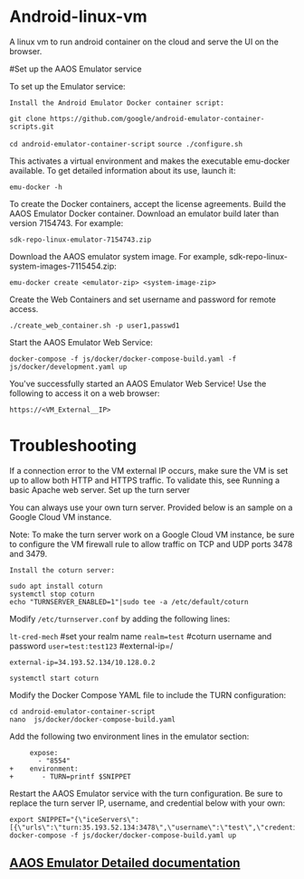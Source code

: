 # Android-linux-vm
A linux vm to run android container on the cloud and serve the UI on the browser.


#Set up the AAOS Emulator service

To set up the Emulator service:

    Install the Android Emulator Docker container script:

```git clone https://github.com/google/android-emulator-container-scripts.git```

```cd android-emulator-container-script```
```source ./configure.sh```

This activates a virtual environment and makes the executable emu-docker available. To get detailed information about its use, launch it:

```emu-docker -h```

To create the Docker containers, accept the license agreements.
Build the AAOS Emulator Docker container.
Download an emulator build later than version 7154743. For example:

```sdk-repo-linux-emulator-7154743.zip```

Download the AAOS emulator system image. For example, sdk-repo-linux-system-images-7115454.zip:

```emu-docker create <emulator-zip> <system-image-zip>```

Create the Web Containers and set username and password for remote access.

```./create_web_container.sh -p user1,passwd1```

Start the AAOS Emulator Web Service:

```docker-compose -f js/docker/docker-compose-build.yaml -f js/docker/development.yaml up```

You've successfully started an AAOS Emulator Web Service! Use the following to access it on a web browser:

```https://<VM_External__IP>```

# Troubleshooting

If a connection error to the VM external IP occurs, make sure the VM is set up to allow both HTTP and HTTPS traffic. To validate this, see Running a basic Apache web server.
Set up the turn server

You can always use your own turn server. Provided below is an sample on a Google Cloud VM instance.

Note: To make the turn server work on a Google Cloud VM instance, be sure to configure the VM firewall rule to allow traffic on TCP and UDP ports 3478 and 3479.

    Install the coturn server:

```
sudo apt install coturn
systemctl stop coturn
echo "TURNSERVER_ENABLED=1"|sudo tee -a /etc/default/coturn
```

Modify ```/etc/turnserver.conf``` by adding the following lines:

```lt-cred-mech```
#set your realm name
```realm=test```
#coturn username and password
```user=test:test123```
#external-ip=<VM-Public-IP>/<VM-Private-IP>
```
external-ip=34.193.52.134/10.128.0.2

systemctl start coturn
```

Modify the Docker Compose YAML file to include the TURN configuration:

```
cd android-emulator-container-script
nano  js/docker/docker-compose-build.yaml
```

Add the following two environment lines in the emulator section:

```    shm_size: 128M
     expose:
       - "8554"
+    environment:
+       - TURN=printf $SNIPPET
```

Restart the AAOS Emulator service with the turn configuration. Be sure to replace the turn server IP, username, and credential below with your own:

```
export SNIPPET="{\"iceServers\":[{\"urls\":\"turn:35.193.52.134:3478\",\"username\":\"test\",\"credential\":\"test123\"}]}"
docker-compose -f js/docker/docker-compose-build.yaml up
```


## [ AAOS Emulator Detailed documentation](https://source.android.com/devices/automotive/start/avd/cloud_emulator)



